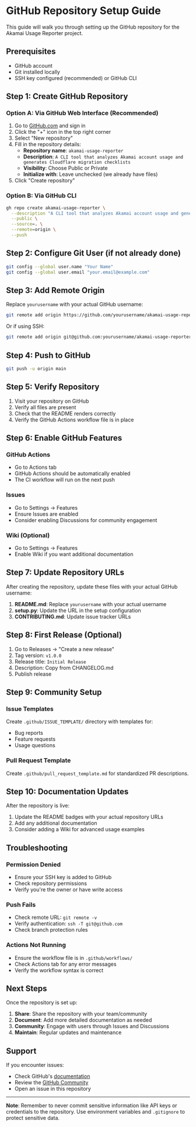 # GitHub Repository Setup Guide

This guide will walk you through setting up the GitHub repository for the Akamai Usage Reporter project.

## Prerequisites

- GitHub account
- Git installed locally
- SSH key configured (recommended) or GitHub CLI

## Step 1: Create GitHub Repository

### Option A: Via GitHub Web Interface (Recommended)

1. Go to [GitHub.com](https://github.com) and sign in
2. Click the "+" icon in the top right corner
3. Select "New repository"
4. Fill in the repository details:
   - **Repository name**: `akamai-usage-reporter`
   - **Description**: `A CLI tool that analyzes Akamai account usage and generates Cloudflare migration checklists`
   - **Visibility**: Choose Public or Private
   - **Initialize with**: Leave unchecked (we already have files)
5. Click "Create repository"

### Option B: Via GitHub CLI

```bash
gh repo create akamai-usage-reporter \
  --description "A CLI tool that analyzes Akamai account usage and generates Cloudflare migration checklists" \
  --public \
  --source=. \
  --remote=origin \
  --push
```

## Step 2: Configure Git User (if not already done)

```bash
git config --global user.name "Your Name"
git config --global user.email "your.email@example.com"
```

## Step 3: Add Remote Origin

Replace `yourusername` with your actual GitHub username:

```bash
git remote add origin https://github.com/yourusername/akamai-usage-reporter.git
```

Or if using SSH:

```bash
git remote add origin git@github.com:yourusername/akamai-usage-reporter.git
```

## Step 4: Push to GitHub

```bash
git push -u origin main
```

## Step 5: Verify Repository

1. Visit your repository on GitHub
2. Verify all files are present
3. Check that the README renders correctly
4. Verify the GitHub Actions workflow file is in place

## Step 6: Enable GitHub Features

### GitHub Actions
- Go to Actions tab
- GitHub Actions should be automatically enabled
- The CI workflow will run on the next push

### Issues
- Go to Settings → Features
- Ensure Issues are enabled
- Consider enabling Discussions for community engagement

### Wiki (Optional)
- Go to Settings → Features
- Enable Wiki if you want additional documentation

## Step 7: Update Repository URLs

After creating the repository, update these files with your actual GitHub username:

1. **README.md**: Replace `yourusername` with your actual username
2. **setup.py**: Update the URL in the setup configuration
3. **CONTRIBUTING.md**: Update issue tracker URLs

## Step 8: First Release (Optional)

1. Go to Releases → "Create a new release"
2. Tag version: `v1.0.0`
3. Release title: `Initial Release`
4. Description: Copy from CHANGELOG.md
5. Publish release

## Step 9: Community Setup

### Issue Templates
Create `.github/ISSUE_TEMPLATE/` directory with templates for:
- Bug reports
- Feature requests
- Usage questions

### Pull Request Template
Create `.github/pull_request_template.md` for standardized PR descriptions.

## Step 10: Documentation Updates

After the repository is live:

1. Update the README badges with your actual repository URLs
2. Add any additional documentation
3. Consider adding a Wiki for advanced usage examples

## Troubleshooting

### Permission Denied
- Ensure your SSH key is added to GitHub
- Check repository permissions
- Verify you're the owner or have write access

### Push Fails
- Check remote URL: `git remote -v`
- Verify authentication: `ssh -T git@github.com`
- Check branch protection rules

### Actions Not Running
- Ensure the workflow file is in `.github/workflows/`
- Check Actions tab for any error messages
- Verify the workflow syntax is correct

## Next Steps

Once the repository is set up:

1. **Share**: Share the repository with your team/community
2. **Document**: Add more detailed documentation as needed
3. **Community**: Engage with users through Issues and Discussions
4. **Maintain**: Regular updates and maintenance

## Support

If you encounter issues:
- Check GitHub's [documentation](https://docs.github.com/)
- Review the [GitHub Community](https://github.com/orgs/community/discussions)
- Open an issue in this repository

---

**Note**: Remember to never commit sensitive information like API keys or credentials to the repository. Use environment variables and `.gitignore` to protect sensitive data.

